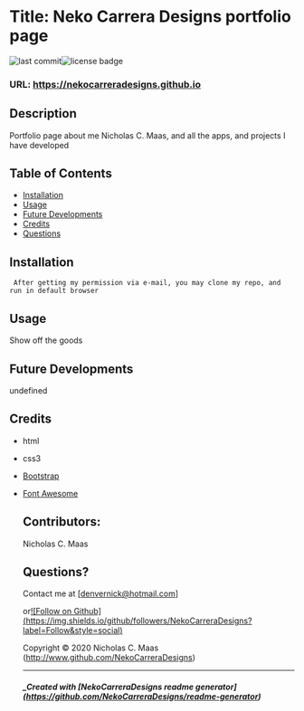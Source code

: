
  # Title: Neko Carrera Designs portfolio page

  ![last commit](https://img.shields.io/github/last-commit/NekoCarreraDesigns/NekoCarreraDesigns.github.io?style=flat-square)![license badge](https://img.shields.io/github/license/NekoCarreraDesigns/NekoCarreraDesigns.github.io?style=flat-square)

  ### URL: https://nekocarreradesigns.github.io

  ## Description 
  
  Portfolio page about me Nicholas C. Maas, and all the apps, and projects I have developed

  ## Table of Contents 
   
  * [Installation](#installation)
  * [Usage](#usage)
  * [Future Developments](#futureDevelopments)
  * [Credits](#credits)
  * [Questions](#questions)
  
  ## Installation 
  ``  After getting my permission via e-mail, you may clone my repo, and run in default browser
  ``  
  ## Usage 
  
  Show off the goods

  ## Future Developments

  undefined

  ## Credits

  * html

* css3

* [Bootstrap](https://getbootstrap.com/)

* [Font Awesome](https://fontawesome.com/)

  ## Contributors: 
  
  Nicholas C. Maas

  ## Questions?

  Contact me at  [denvernick@hotmail.com]
  
  or[![Follow on Github] (https://img.shields.io/github/followers/NekoCarreraDesigns?label=Follow&style=social)](http://www.github.com/NekoCarreraDesigns)

  Copyright © 2020 Nicholas C. Maas (http://www.github.com/NekoCarreraDesigns)

  ---

  ##### _Created with [NekoCarreraDesigns readme generator] (https://github.com/NekoCarreraDesigns/readme-generator)

  